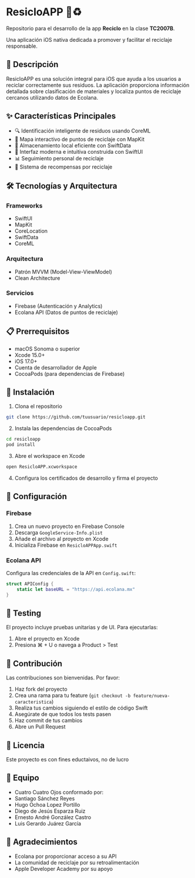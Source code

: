 # ResicloAPP 🌱♻️

Repositorio para el desarrollo de la app **Reciclo** en la clase **TC2007B**.

Una aplicación iOS nativa dedicada a promover y facilitar el reciclaje responsable.

## 📝 Descripción

ResicloAPP es una solución integral para iOS que ayuda a los usuarios a reciclar correctamente sus residuos. La aplicación proporciona información detallada sobre clasificación de materiales y localiza puntos de reciclaje cercanos utilizando datos de Ecolana.

## ✨ Características Principales

- 🔍 Identificación inteligente de residuos usando CoreML
- 📍 Mapa interactivo de puntos de reciclaje con MapKit
- 💾 Almacenamiento local eficiente con SwiftData
- 📱 Interfaz moderna e intuitiva construida con SwiftUI
- 📊 Seguimiento personal de reciclaje
- 🎯 Sistema de recompensas por reciclaje

## 🛠️ Tecnologías y Arquitectura

### Frameworks
- SwiftUI
- MapKit
- CoreLocation
- SwiftData
- CoreML

### Arquitectura
- Patrón MVVM (Model-View-ViewModel)
- Clean Architecture

### Servicios
- Firebase (Autenticación y Analytics)
- Ecolana API (Datos de puntos de reciclaje)

## 📋 Prerrequisitos

- macOS Sonoma o superior
- Xcode 15.0+
- iOS 17.0+
- Cuenta de desarrollador de Apple
- CocoaPods (para dependencias de Firebase)

## 🚀 Instalación

1. Clona el repositorio
```bash
git clone https://github.com/tuusuario/resicloapp.git
```

2. Instala las dependencias de CocoaPods
```bash
cd resicloapp
pod install
```

3. Abre el workspace en Xcode
```bash
open ResicloAPP.xcworkspace
```

4. Configura los certificados de desarrollo y firma el proyecto

## 🔑 Configuración

### Firebase
1. Crea un nuevo proyecto en Firebase Console
2. Descarga `GoogleService-Info.plist`
3. Añade el archivo al proyecto en Xcode
4. Inicializa Firebase en `ResicloAPPApp.swift`

### Ecolana API
Configura las credenciales de la API en `Config.swift`:
```swift
struct APIConfig {
    static let baseURL = "https://api.ecolana.mx"
}
```


## 🧪 Testing

El proyecto incluye pruebas unitarias y de UI. Para ejecutarlas:
1. Abre el proyecto en Xcode
2. Presiona ⌘ + U o navega a Product > Test

## 🤝 Contribución

Las contribuciones son bienvenidas. Por favor:

1. Haz fork del proyecto
2. Crea una rama para tu feature (`git checkout -b feature/nueva-caracteristica`)
3. Realiza tus cambios siguiendo el estilo de código Swift
4. Asegúrate de que todos los tests pasen
5. Haz commit de tus cambios
6. Abre un Pull Request

## 📄 Licencia

Este proyecto es con fines eductaivos, no de lucro

## 👥 Equipo

- Cuatro Cuatro Ojos conformado por:
- Santiago Sánchez Reyes
- Hugo Ochoa Lopez Portillo
- Diego de Jesús Esparza Ruiz
- Ernesto André González Castro
- Luis Gerardo Juárez García

## 🙏 Agradecimientos

- Ecolana por proporcionar acceso a su API
- La comunidad de reciclaje por su retroalimentación
- Apple Developer Academy por su apoyo
